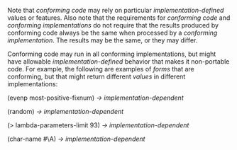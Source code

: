  

Note that *conforming code* may rely on particular *implementation-defined* values or features. Also note that the requirements for *conforming code* and *conforming implementations* do not require that the results produced by conforming code always be the same when processed by a *conforming implementation*. The results may be the same, or they may differ. 

Conforming code may run in all conforming implementations, but might have allowable *implementation-defined* behavior that makes it non-portable code. For example, the following are examples of *forms* that are conforming, but that might return different *values* in different implementations: 

(evenp most-positive-fixnum) *→ implementation-dependent* 

(random) *→ implementation-dependent* 

(&#62; lambda-parameters-limit 93) *→ implementation-dependent* 

(char-name #\A) *→ implementation-dependent* 

